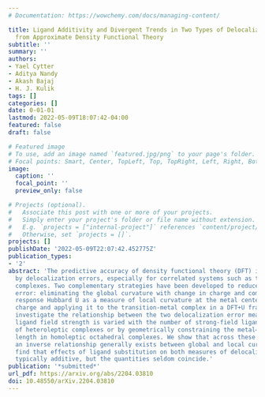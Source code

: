 ```yaml
---
# Documentation: https://wowchemy.com/docs/managing-content/

title: Ligand Additivity and Divergent Trends in Two Types of Delocalization Errors
  from Approximate Density Functional Theory
subtitle: ''
summary: ''
authors:
- Yael Cytter
- Aditya Nandy
- Akash Bajaj
- H. J. Kulik
tags: []
categories: []
date: 0-01-01
lastmod: 2022-05-09T18:07:42-04:00
featured: false
draft: false

# Featured image
# To use, add an image named `featured.jpg/png` to your page's folder.
# Focal points: Smart, Center, TopLeft, Top, TopRight, Left, Right, BottomLeft, Bottom, BottomRight.
image:
  caption: ''
  focal_point: ''
  preview_only: false

# Projects (optional).
#   Associate this post with one or more of your projects.
#   Simply enter your project's folder or file name without extension.
#   E.g. `projects = ["internal-project"]` references `content/project/deep-learning/index.md`.
#   Otherwise, set `projects = []`.
projects: []
publishDate: '2022-05-09T22:07:42.452775Z'
publication_types:
- '2'
abstract: 'The predictive accuracy of density functional theory (DFT) is hampered
  by delocalization errors, especially for correlated systems such as transition-metal
  complexes. Two complementary strategies have been developed to reduce delocalization
  error: eliminating the global curvature with change in charge and computing a linear
  response Hubbard U as a measure of local curvature at the metal center at fixed
  charge and applying it to the transition-metal complex in a DFT+U framework. We
  investigate the relationship between the two delocalization error measures as the
  ligand field strength is varied with the number of strong-field ligands in a series
  of heteroleptic complexes or by geometrically constraining the metal–ligand bond
  length in homoleptic octahedral complexes. We show that across these sets of complexes
  an inverse relationship generally exists between global and local curvatures. We
  find that effects of ligand substitution on both measures of delocalization are
  typically additive, but the quantities seldom coincide.'
publication: '*submitted*'
url_pdf: https://arxiv.org/abs/2204.03810
doi: 10.48550/arXiv.2204.03810
---
```

